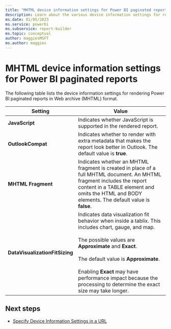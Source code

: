 ```yaml
---
title: "MHTML device information settings for Power BI paginated reports | Microsoft Docs"
description: Learn about the various device information settings for rendering Power BI paginated reports in Web archive (MHTML) format. 
ms.date: 01/05/2023
ms.service: powerbi
ms.subservice: report-builder
ms.topic: conceptual
author: maggiesMSFT
ms.author: maggies
---
```

# MHTML device information settings for Power BI paginated reports
  The following table lists the device information settings for rendering Power BI paginated reports in Web archive (MHTML) format.  
  
|Setting|Value|  
|-------------|-----------|  
|**JavaScript**|Indicates whether JavaScript is supported in the rendered report.|  
|**OutlookCompat**|Indicates whether to render with extra metadata that makes the report look better in Outlook. The default value is **true**.|  
|**MHTML Fragment**|Indicates whether an MHTML fragment is created in place of a full MHTML document. An MHTML fragment includes the report content in a TABLE element and omits the HTML and BODY elements. The default value is **false**.|  
|**DataVisualizationFitSizing**|Indicates data visualization fit behavior when inside a tablix. This includes chart, gauge, and map.<br /><br /> The possible values are **Approximate** and **Exact**.<br /><br /> The default value is **Approximate**.<br /><br /> Enabling **Exact** may have performance impact because the processing to determine the exact size may take longer.|  
  
## Next steps

- [Specify Device Information Settings in a URL](/sql/reporting-services/specify-device-information-settings-in-a-url)
